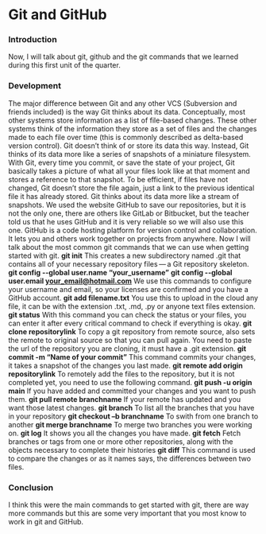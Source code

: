 # Git and GitHub
### Introduction
Now, I will talk about git, github and the git commands that we learned during this first unit of the quarter.
### Development
The major difference between Git and any other VCS (Subversion and friends included) is the way Git thinks about its data. Conceptually, most other systems store information as a list of file-based changes. These other systems think of the information they store as a set of files and the changes made to each file over time (this is commonly described as delta-based version control).
Git doesn’t think of or store its data this way. Instead, Git thinks of its data more like a series of snapshots of a miniature filesystem. With Git, every time you commit, or save the state of your project, Git basically takes a picture of what all your files look like at that moment and stores a reference to that snapshot. To be efficient, if files have not changed, Git doesn’t store the file again, just a link to the previous identical file it has already stored. Git thinks about its data more like a stream of snapshots.
We used the website GitHub to save our repositories, but it is not the only one, there are others like GitLab or Bitbucket, but the teacher told us that he uses GitHub and it is very reliable so we will also use this one. GitHub is a code hosting platform for version control and collaboration. It lets you and others work together on projects from anywhere.
Now I will talk about the most common git commands that we can use when getting started with git.
**git init**
This creates a new subdirectory named .git that contains all of your necessary repository files — a Git repository skeleton.
**git config --global user.name “your_username”**
**git config --global  user.email your_email@hotmail.com**
We use this commands to configure your username and email, so your licenses are confirmed and you have a GitHub account.
**git add filename.txt**
You use this to upload in the cloud any file, it can be with the extension .txt, .md, .py or anyone text files extension.
**git status**
With this command you can check the status or your files, you can enter it after every critical command to check if everything is okay.
**git clone repositorylink**
To copy a git repository from remote source, also sets the remote to original source so that you can pull again. You need to paste the url of the repository you are cloning, it must have a .git extension.
**git commit -m “Name of your commit”**
This command commits your changes, it takes a snapshot of the changes you last made.
**git remote add origin repositorylink**
To remotely add the files to the repository, but it is not completed yet, you need to use the following command.
**git push -u origin main**
If you have added and committed your changes and you want to push them.
**git pull remote branchname**
If your remote has updated and you want those latest changes.
**git branch**
To list all the branches that you have in your repository
**git checkout –b branchname**
To swith from one branch to another
**git merge branchname**
To merge two branches you were working on.
**git log**
It shows you all the changes you have made.
**git fetch**
Fetch branches or tags from one or more other repositories, along with the objects necessary to complete their histories
**git diff**
This command is used to compare the changes or as it names says, the differences between two files.
### Conclusion
I think this were the main commands to get started with git, there are way more commands but this are some very important that you most know to work in git and GitHub.
